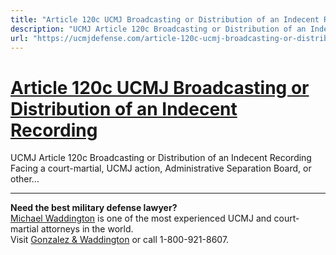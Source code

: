 ```yaml
---
title: "Article 120c UCMJ Broadcasting or Distribution of an Indecent Recording"
description: "UCMJ Article 120c Broadcasting or Distribution of an Indecent Recording Facing a court-martial, UCMJ action, Administrative Separation Board, or other..."
url: "https://ucmjdefense.com/article-120c-ucmj-broadcasting-or-distribution-of-an-indecent-recording.html"
---
```


# [Article 120c UCMJ Broadcasting or Distribution of an Indecent Recording](https://ucmjdefense.com/article-120c-ucmj-broadcasting-or-distribution-of-an-indecent-recording.html)

UCMJ Article 120c Broadcasting or Distribution of an Indecent Recording Facing a court-martial, UCMJ action, Administrative Separation Board, or other...

---

**Need the best military defense lawyer?**  
[Michael Waddington](https://ucmjdefense.com/attorneys/michael-stewart-waddington-partner.html) is one of the most experienced UCMJ and court-martial attorneys in the world.  
Visit [Gonzalez & Waddington](https://ucmjdefense.com) or call 1-800-921-8607.
